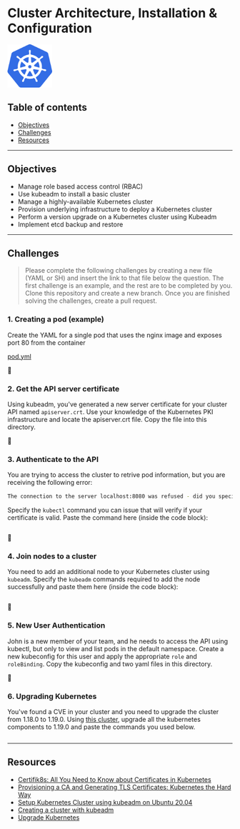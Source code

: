 # Cluster Architecture, Installation & Configuration

<img src="https://github.com/kubernetes/kubernetes/raw/master/logo/logo.png" width="100">

## Table of contents

- [Objectives](#objectives)
- [Challenges](#challenges)
- [Resources](#resources)

---

## Objectives
* Manage role based access control (RBAC)
* Use kubeadm to install a basic cluster
* Manage a highly-available Kubernetes cluster
* Provision underlying infrastructure to deploy a Kubernetes cluster
* Perform a version upgrade on a Kubernetes cluster using Kubeadm
* Implement etcd backup and restore

---

## Challenges

> Please complete the following challenges by creating a new file (YAML or SH) and insert the link to that file below the question. The first challenge is an example, and the rest are to be completed by you. Clone this repository and create a new branch. Once you are finished solving the challenges, create a pull request.

### 1. Creating a pod (example)
Create the YAML for a single pod that uses the nginx image and exposes port 80 from the container

[pod.yml](https://github.com/chadmcrowell/cka/blob/main/01-cluster-architecture/pod.yml)

🔹

### 2. Get the API server certificate
Using kubeadm, you've generated a new server certificate for your cluster API named `apiserver.crt`. Use your knowledge of the Kubernetes PKI infrastructure and locate the apiserver.crt file. Copy the file into this directory.

🔹

### 3. Authenticate to the API
You are trying to access the cluster to retrive pod information, but you are receiving the following error:
```bash
The connection to the server localhost:8080 was refused - did you specify the right host or port?
```
Specify the `kubectl` command you can issue that will verify if your certificate is valid. Paste the command here (inside the code block):

```bash

```

🔹

### 4. Join nodes to a cluster
You need to add an additional node to your Kubernetes cluster using `kubeadm`. Specify the `kubeadm` commands required to add the node successfully and paste them here (inside the code block):

```bash

```

🔹

### 5. New User Authentication
John is a new member of your team, and he needs to access the API using kubectl, but only to view and list pods in the default namespace. Create a new kubeconfig for this user and apply the appropriate `role` and `roleBinding`. Copy the kubeconfig and two yaml files in this directory.


🔹

### 6. Upgrading Kubernetes
You've found a CVE in your cluster and you need to upgrade the cluster from 1.18.0 to 1.19.0. Using [this cluster](https://www.katacoda.com/courses/kubernetes/playground), upgrade all the kubernetes components to 1.19.0 and paste the commands you used below.

```bash

```

---

## Resources

- [Certifik8s: All You Need to Know about Certificates in Kubernetes](https://youtu.be/gXz4cq3PKdg)
- [Provisioning a CA and Generating TLS Certificates: Kubernetes the Hard Way](https://github.com/kelseyhightower/kubernetes-the-hard-way/blob/master/docs/04-certificate-authority.md)
- [Setup Kubernetes Cluster using kubeadm on Ubuntu 20.04](https://youtu.be/mMmxMoprxiY)
- [Creating a cluster with kubeadm](https://kubernetes.io/docs/setup/production-environment/tools/kubeadm/create-cluster-kubeadm/)
- [Upgrade Kubernetes](https://youtu.be/_Z_n5jw9cUg)
